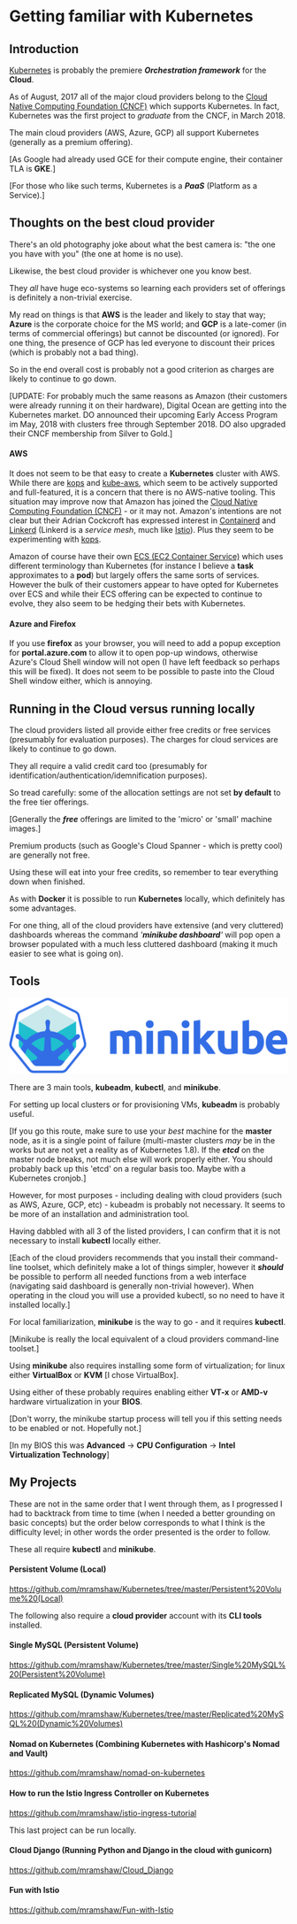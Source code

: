 # Getting familiar with Kubernetes

## Introduction

[Kubernetes](https://kubernetes.io/) is probably the premiere ___Orchestration framework___ for the __Cloud__.

As of August, 2017 all of the major cloud providers belong to the [Cloud Native Computing Foundation (CNCF)](https://www.cncf.io/)
which supports Kubernetes. In fact, Kubernetes was the first project to _graduate_ from the CNCF, in March 2018.

The main cloud providers (AWS, Azure, GCP) all support Kubernetes (generally as a premium offering).

[As Google had already used GCE for their compute engine, their container TLA is __GKE__.]

[For those who like such terms, Kubernetes is a ___PaaS___ (Platform as a Service).]

## Thoughts on the best cloud provider

There's an old photography joke about what the best camera is: "the one you have with you" (the one at home is no use).

Likewise, the best cloud provider is whichever one you know best.

They _all_ have huge eco-systems so learning each providers set of offerings is definitely a non-trivial exercise.

My read on things is that __AWS__ is the leader and likely to stay that way; __Azure__ is the corporate choice for
the MS world; and __GCP__ is a late-comer (in terms of commercial offerings) but cannot be discounted (or ignored).
For one thing, the presence of GCP has led everyone to discount their prices (which is probably not a bad thing).

So in the end overall cost is probably not a good criterion as charges are likely to continue to go down.

[UPDATE: For probably much the same reasons as Amazon (their customers were already running it on their hardware),
 Digital Ocean are getting into the Kubernetes market. DO announced their upcoming Early Access Program im May, 2018
 with clusters free through September 2018. DO also upgraded their CNCF membership from Silver to Gold.]

#### AWS

It does not seem to be that easy to create a __Kubernetes__ cluster with AWS. While there are [kops](https://github.com/kubernetes/kops)
and [kube-aws](https://github.com/kubernetes-incubator/kube-aws), which seem to be actively supported and full-featured, it is a concern
that there is no AWS-native tooling. This situation may improve now that Amazon has joined the
[Cloud Native Computing Foundation (CNCF)](https://www.cncf.io/) - or it may not. Amazon's intentions are not clear but their Adrian Cockcroft
has expressed interest in [Containerd](https://containerd.io/) and [Linkerd](https://linkerd.io/) (Linkerd is a _service mesh_, much like
[Istio](https://istio.io/)). Plus they seem to be experimenting with [kops](https://aws.amazon.com/blogs/compute/kubernetes-clusters-aws-kops/).

Amazon of course have their own [ECS (EC2 Container Service)](https://aws.amazon.com/ecs/) which uses different terminology than Kubernetes
(for instance I believe a __task__ approximates to a __pod__) but largely offers the same sorts of services. However the bulk of their
customers appear to have opted for Kubernetes over ECS and while their ECS offering can be expected to continue to evolve, they also seem
to be hedging their bets with Kubernetes.

#### Azure and Firefox

If you use __firefox__ as your browser, you will need to add a popup exception for __portal.azure.com__ to allow it to open pop-up windows,
otherwise Azure's Cloud Shell window will not open (I have left feedback so perhaps this will be fixed). It does not seem to be possible
to paste into the Cloud Shell window either, which is annoying.

## Running in the Cloud versus running locally

The cloud providers listed all provide either free credits or free services (presumably for evaluation purposes).
The charges for cloud services are likely to continue to go down.

They all require a valid credit card too (presumably for identification/authentication/idemnification purposes).

So tread carefully: some of the allocation settings are not set __by default__ to the free tier offerings.

[Generally the ___free___ offerings are limited to the 'micro' or 'small' machine images.]

Premium products (such as Google's Cloud Spanner - which is pretty cool) are generally not free.

Using these will eat into your free credits, so remember to tear everything down when finished.

As with __Docker__ it is possible to run __Kubernetes__ locally, which definitely has some advantages.

For one thing, all of the cloud providers have extensive (and very cluttered) dashboards whereas the command _'__minikube dashboard__'_
will pop open a browser populated with a much less cluttered dashboard (making it much easier to see what is going on).

## Tools

![minikube logo with name](./minikube_logo_with_name.svg)

There are 3 main tools, __kubeadm__, __kubectl__, and __minikube__.

For setting up local clusters or for provisioning VMs, __kubeadm__ is probably useful.

[If you go this route, make sure to use your *best* machine for the __master__ node,
as it is a single point of failure (multi-master clusters *may* be in the works but
are not yet a reality as of Kubernetes 1.8). If the ___etcd___ on the master node
breaks, not much else will work properly either. You should probably back up this
'etcd' on a regular basis too. Maybe with a Kubernetes cronjob.]

However, for most purposes - including dealing with cloud providers (such as AWS, Azure,
GCP, etc) - kubeadm is probably not necessary. It seems to be more of an installation
and administration tool.

Having dabbled with all 3 of the listed providers, I can confirm that it is not necessary to install __kubectl__ locally either.

[Each of the cloud providers recommends that you install their command-line toolset, which definitely make a lot of things simpler,
however it ___should___ be possible to perform all needed functions from a web interface (navigating said dashboard is generally
non-trivial however). When operating in the cloud you will use a provided kubectl, so no need to have it installed locally.]

For local familiarization, __minikube__ is the way to go - and it requires __kubectl__.

[Minikube is really the local equivalent of a cloud providers command-line toolset.]

Using __minikube__ also requires installing some form of virtualization; for linux either __VirtualBox__ or __KVM__ [I chose VirtualBox].

Using either of these probably requires enabling either __VT-x__ or __AMD-v__ hardware virtualization in your __BIOS__.

[Don't worry, the minikube startup process will tell you if this setting needs to be enabled or not. Hopefully not.]

[In my BIOS this was __Advanced__ -> __CPU Configuration__ -> __Intel Virtualization Technology__]

## My Projects

These are not in the same order that I went through them, as I progressed I had to backtrack from time to time (when I needed a
better grounding on basic concepts) but the order below corresponds to what I think is the difficulty level; in other words the
order presented is the order to follow.

These all require __kubectl__ and __minikube__.

#### Persistent Volume (Local)

https://github.com/mramshaw/Kubernetes/tree/master/Persistent%20Volume%20(Local)

The following also require a __cloud provider__ account with its __CLI tools__ installed.

#### Single MySQL (Persistent Volume)

https://github.com/mramshaw/Kubernetes/tree/master/Single%20MySQL%20(Persistent%20Volume)

#### Replicated MySQL (Dynamic Volumes)

https://github.com/mramshaw/Kubernetes/tree/master/Replicated%20MySQL%20(Dynamic%20Volumes)

#### Nomad on Kubernetes (Combining Kubernetes with Hashicorp's Nomad and Vault)

https://github.com/mramshaw/nomad-on-kubernetes

#### How to run the Istio Ingress Controller on Kubernetes

https://github.com/mramshaw/istio-ingress-tutorial

This last project can be run locally.

#### Cloud Django (Running Python and Django in the cloud with gunicorn)

https://github.com/mramshaw/Cloud_Django

#### Fun with Istio

https://github.com/mramshaw/Fun-with-Istio
